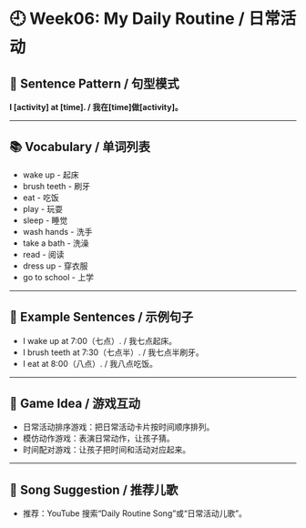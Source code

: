 # 🕘 Week06: My Daily Routine / 日常活动

## 🌟 Sentence Pattern / 句型模式

**I [activity] at [time]. / 我在[time]做[activity]。**

---

## 📚 Vocabulary / 单词列表

- wake up - 起床  
- brush teeth - 刷牙  
- eat - 吃饭  
- play - 玩耍  
- sleep - 睡觉  
- wash hands - 洗手
- take a bath - 洗澡
- read - 阅读
- dress up - 穿衣服
- go to school - 上学

---

## 📝 Example Sentences / 示例句子

- I wake up at 7:00（七点）. / 我七点起床。  
- I brush teeth at 7:30（七点半）. / 我七点半刷牙。  
- I eat at 8:00（八点）. / 我八点吃饭。  

---

## 🎲 Game Idea / 游戏互动

- 日常活动排序游戏：把日常活动卡片按时间顺序排列。  
- 模仿动作游戏：表演日常动作，让孩子猜。  
- 时间配对游戏：让孩子把时间和活动对应起来。  

---

## 🎵 Song Suggestion / 推荐儿歌

- 推荐：YouTube 搜索“Daily Routine Song”或“日常活动儿歌”。  
